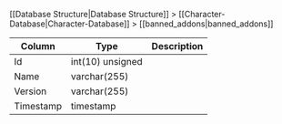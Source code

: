 [[Database Structure|Database Structure]] > [[Character-Database|Character-Database]] > [[banned_addons|banned_addons]]

Column | Type | Description
--- | --- | ---
Id | int(10) unsigned | 
Name | varchar(255) | 
Version | varchar(255) | 
Timestamp | timestamp | 
